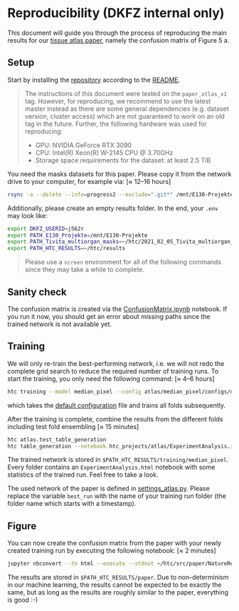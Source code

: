 # Reproducibility (DKFZ internal only)

This document will guide you through the process of reproducing the main results for our [tissue atlas paper](https://doi.org/10.1038/s41598-022-15040-w), namely the confusion matrix of Figure 5 a.

## Setup

Start by installing the [repository](https://git.dkfz.de/imsy/issi/htc) according to the [README](../../README.md).

> The instructions of this document were tested on the `paper_atlas_v1` tag. However, for reproducing, we recommend to use the latest master instead as there are some general dependencies (e.g. dataset version, cluster access) which are not guaranteed to work on an old tag in the future. Further, the following hardware was used for reproducing:
>
> -   GPU: NVIDIA GeForce RTX 3090
> -   CPU: Intel(R) Xeon(R) W-2145 CPU @ 3.70GHz
> -   Storage space requirements for the dataset: at least 2.5 TiB

You need the masks datasets for this paper. Please copy it from the network drive to your computer, for example via: [≈ 12–16 hours]

```bash
rsync -a --delete --info=progress2 --exclude=".git*" /mnt/E130-Projekte/Biophotonics/Data/2021_02_05_Tivita_multiorgan_masks/ ~/htc/2021_02_05_Tivita_multiorgan_masks/
```

Additionally, please create an empty results folder. In the end, your `.env` may look like:

```bash
export DKFZ_USERID=j562r
export PATH_E130_Projekte=/mnt/E130-Projekte
export PATH_Tivita_multiorgan_masks=~/htc/2021_02_05_Tivita_multiorgan_masks
export PATH_HTC_RESULTS=~/htc/results
```

> Please use a `screen` environment for all of the following commands since they may take a while to complete.

## Sanity check

The confusion matrix is created via the [ConfusionMatrix.ipynb](./ConfusionMatrix.ipynb) notebook. If you run it now, you should get an error about missing paths since the trained network is not available yet.

## Training

We will only re-train the best-performing network, i.e. we will not redo the complete grid search to reduce the required number of training runs. To start the training, you only need the following command: [≈ 4–6 hours]

```bash
htc training --model median_pixel --config atlas/median_pixel/configs/default.json --test
```

which takes the [default configuration](../../htc/models/median_pixel/configs/default.json) file and trains all folds subsequently.

After the training is complete, combine the results from the different folds including test fold ensembling [≈ 15 minutes]

```bash
htc atlas.test_table_generation
htc table_generation --notebook htc_projects/atlas/ExperimentAnalysis.ipynb
```

The trained network is stored in `$PATH_HTC_RESULTS/training/median_pixel`. Every folder contains an `ExperimentAnalysis.html` notebook with some statistics of the trained run. Feel free to take a look.

The used network of the paper is defined in [settings_atlas.py](../../htc_projects/atlas/settings_atlas.py). Please replace the variable `best_run` with the name of your training run folder (the folder name which starts with a timestamp).

## Figure

You can now create the confusion matrix from the paper with your newly created training run by executing the following notebook: [≈ 2 minutes]

```bash
jupyter nbconvert --to html --execute --stdout ~/htc/src/paper/NatureReports2022/ConfusionMatrix.ipynb > /dev/null
```

The results are stored in `$PATH_HTC_RESULTS/paper`. Due to non-determinism in our machine learning, the results cannot be expected to be exactly the same, but as long as the results are roughly similar to the paper, everything is good :-)
